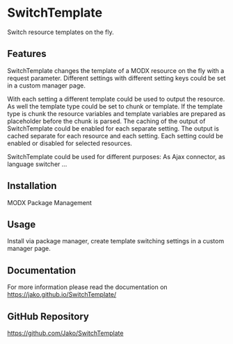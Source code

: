# SwitchTemplate

Switch resource templates on the fly.

## Features

SwitchTemplate changes the template of a MODX resource on the fly with a request
parameter. Different settings with different setting keys could be set in a
custom manager page.

With each setting a different template could be used to output the resource. As
well the template type could be set to chunk or template. If the template type
is chunk the resource variables and template variables are prepared as
placeholder before the chunk is parsed. The caching of the output of
SwitchTemplate could be enabled for each separate setting. The output is cached
separate for each resource and each setting. Each setting could be enabled or
disabled for selected resources.

SwitchTemplate could be used for different purposes: As Ajax connector, as
language switcher ...

## Installation

MODX Package Management

## Usage

Install via package manager, create template switching settings in a custom manager page.

## Documentation

For more information please read the documentation on
https://jako.github.io/SwitchTemplate/

## GitHub Repository

https://github.com/Jako/SwitchTemplate
